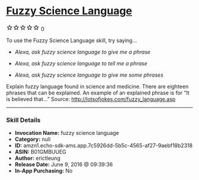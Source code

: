 # [Fuzzy Science Language](http://alexa.amazon.com/#skills/amzn1.echo-sdk-ams.app.7c5926dd-5b5c-4565-af27-9aebf18b2318)
![0 stars](../../images/ic_star_border_black_18dp_1x.png)![0 stars](../../images/ic_star_border_black_18dp_1x.png)![0 stars](../../images/ic_star_border_black_18dp_1x.png)![0 stars](../../images/ic_star_border_black_18dp_1x.png)![0 stars](../../images/ic_star_border_black_18dp_1x.png) 0

To use the Fuzzy Science Language skill, try saying...

* *Alexa, ask fuzzy science language to give me a phrase*

* *Alexa, ask fuzzy science language to tell me a phrase*

* *Alexa, ask fuzzy science language to give me some phrases*

Explain fuzzy language found in science and medicine. There are eighteen phrases that can be explained. An example of an explained phrase is for “It is believed that...” Source: http://lotsofjokes.com/fuzzy_language.asp

***

### Skill Details

* **Invocation Name:** fuzzy science language
* **Category:** null
* **ID:** amzn1.echo-sdk-ams.app.7c5926dd-5b5c-4565-af27-9aebf18b2318
* **ASIN:** B01GMBUUEG
* **Author:** erictleung
* **Release Date:** June 9, 2016 @ 09:39:36
* **In-App Purchasing:** No
